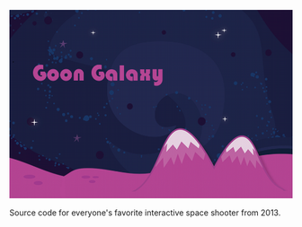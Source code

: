 ![Goon Galaxy Splash](FinalArt/Icons%20and%20Logos/GoonGalaxySplash@2x.png)

Source code for everyone's favorite interactive space shooter from 2013.